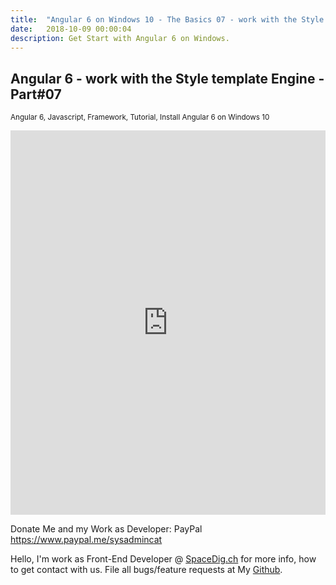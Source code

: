 ```yaml
---
title:  "Angular 6 on Windows 10 - The Basics 07 - work with the Style template Engine - Basic Part#07"
date:   2018-10-09 00:00:04
description: Get Start with Angular 6 on Windows.
---
```

<h2 id="this-post-is-the-last-of-a-series-of-posts-in-which-i-write-about-the-observable-type-in-the-first-post-we-went-ahead-writing-an-observable-from-scratch-in-order-to-fully-understand-it-we-then-explored-how-to-create-observables-from-values-arrays-dom-events-and-promises-this-time-well-focus-on-compositions-by-rewriting-some-basic-composition-operators">
Angular 6 - work with the Style template Engine - Part#07</h2>

<small>Angular 6, Javascript, Framework, Tutorial, Install Angular 6 on Windows 10</small>



<iframe width="100%" height="615" src="https://www.youtube.com/embed/SC-Lz1h-ZZs" frameborder="0" allow="autoplay; encrypted-media" allowfullscreen></iframe>


Donate Me and my Work as Developer: PayPal <a href="https://www.paypal.me/sysadmincat">https://www.paypal.me/sysadmincat </a>


 Hello, I'm work as Front-End Developer @ [SpaceDig.ch][spacedig] for more info, how to get contact with us. File all bugs/feature requests at My  [Github][jekyll-gh].

[jekyll-gh]: https://github.com/spaceg
[spacedig]:    http://spacedig.ch
